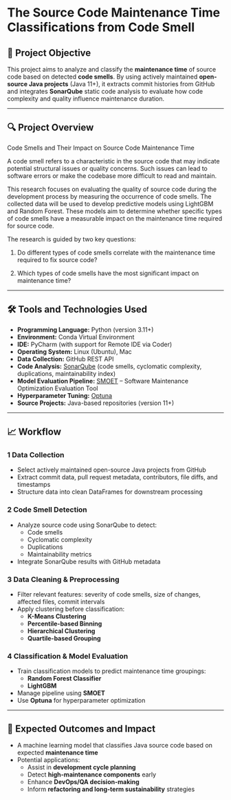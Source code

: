# The Source Code Maintenance Time Classifications from Code Smell

## 📌 Project Objective

This project aims to analyze and classify the **maintenance time** of source code based on detected **code smells**. By using actively maintained **open-source Java projects** (Java 11+), it extracts commit histories from GitHub and integrates **SonarQube** static code analysis to evaluate how code complexity and quality influence maintenance duration.


---

## 🔍 Project Overview

Code Smells and Their Impact on Source Code Maintenance Time

A code smell refers to a characteristic in the source code that may indicate potential structural issues or quality concerns. Such issues can lead to software errors or make the codebase more difficult to read and maintain.

This research focuses on evaluating the quality of source code during the development process by measuring the occurrence of code smells. The collected data will be used to develop predictive models using LightGBM and Random Forest. These models aim to determine whether specific types of code smells have a measurable impact on the maintenance time required for source code.

The research is guided by two key questions:

1. Do different types of code smells correlate with the maintenance time required to fix source code?

2. Which types of code smells have the most significant impact on maintenance time?

---

## 🛠️ Tools and Technologies Used

- **Programming Language:** Python (version 3.11+)
- **Environment:** Conda Virtual Environment
- **IDE:** PyCharm (with support for Remote IDE via Coder)
- **Operating System:** Linux (Ubuntu), Mac
- **Data Collection:** GitHub REST API
- **Code Analysis:** [SonarQube](https://www.sonarsource.com/products/sonarqube/) (code smells, cyclomatic complexity, duplications, maintainability index)
- **Model Evaluation Pipeline:** [SMOET](https://github.com/pchongs/SMOET) – Software Maintenance Optimization Evaluation Tool
- **Hyperparameter Tuning:** [Optuna](https://optuna.org/)
- **Source Projects:** Java-based repositories (version 11+)

---

## 📈 Workflow

### 1 Data Collection
- Select actively maintained open-source Java projects from GitHub
- Extract commit data, pull request metadata, contributors, file diffs, and timestamps
- Structure data into clean DataFrames for downstream processing

### 2 Code Smell Detection
- Analyze source code using SonarQube to detect:
  - Code smells
  - Cyclomatic complexity
  - Duplications
  - Maintainability metrics
- Integrate SonarQube results with GitHub metadata

### 3 Data Cleaning & Preprocessing
- Filter relevant features: severity of code smells, size of changes, affected files, commit intervals
- Apply clustering before classification:
  - **K-Means Clustering**
  - **Percentile-based Binning**
  - **Hierarchical Clustering**
  - **Quartile-based Grouping**

### 4 Classification & Model Evaluation
- Train classification models to predict maintenance time groupings:
  - **Random Forest Classifier**
  - **LightGBM**
- Manage pipeline using **SMOET**
- Use **Optuna** for hyperparameter optimization

---

## 🎯 Expected Outcomes and Impact

- A machine learning model that classifies Java source code based on expected **maintenance time**
- Potential applications:
  - Assist in **development cycle planning**
  - Detect **high-maintenance components** early
  - Enhance **DevOps/QA decision-making**
  - Inform **refactoring and long-term sustainability** strategies


